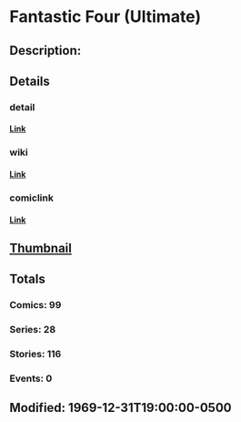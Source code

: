 # Fantastic Four (Ultimate)
## Description: 
## Details
### detail
#### [Link](http://marvel.com/characters/69/fantastic_four?utm_campaign=apiRef&utm_source=225578a89fc76f3d20fbffda5d17a88d)
### wiki
#### [Link](http://marvel.com/universe/Fantastic_Four_%28Ultimate%29?utm_campaign=apiRef&utm_source=225578a89fc76f3d20fbffda5d17a88d)
### comiclink
#### [Link](http://marvel.com/comics/characters/1011013/fantastic_four_ultimate?utm_campaign=apiRef&utm_source=225578a89fc76f3d20fbffda5d17a88d)
## [Thumbnail](http://i.annihil.us/u/prod/marvel/i/mg/f/b0/4c0032727c038.jpg)
## Totals
### Comics: 99
### Series: 28
### Stories: 116
### Events: 0
## Modified: 1969-12-31T19:00:00-0500